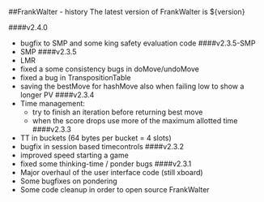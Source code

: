 ##FrankWalter - history
The latest version of FrankWalter is ${version}

####v2.4.0
* bugfix to SMP and some king safety evaluation code
####v2.3.5-SMP
* SMP
####v2.3.5
* LMR
* fixed a some consistency bugs in doMove/undoMove
* fixed a bug in TranspositionTable
* saving the bestMove for hashMove also when failing low to show a longer PV
####v2.3.4
* Time management:
  * try to finish an iteration before returning best move
  * when the score drops use more of the maximum allotted time
####v2.3.3
* TT in buckets (64 bytes per bucket = 4 slots)
* bugfix in session based timecontrols
####v2.3.2
* improved speed starting a game
* fixed some thinking-time / ponder bugs
####v2.3.1
* Major overhaul of the user interface code (still xboard)
* Some bugfixes on pondering
* Some code cleanup in order to open source FrankWalter
